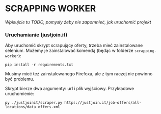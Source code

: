 # SCRAPPING WORKER

_Wpisujcie tu TODO, pomysły żeby nie zapomnieć, jak uruchomić projekt_

### Uruchamianie (justjoin.it)

Aby uruchomić skrypt scrapujący oferty, trzeba mieć zainstalowane selenium. Możemy je zainstalować komendą (będąc w folderze `scrapping-worker`):

```pip install -r requirements.txt```

Musimy mieć też zainstalowanego Firefoxa, ale z tym raczej nie powinno być problemu.

Skrypt bierze dwa argumenty: url i plik wyjściowy. Przykładowe uruchomienie:

```py ./justjoinit/scraper.py https://justjoin.it/job-offers/all-locations/data offers.xml```